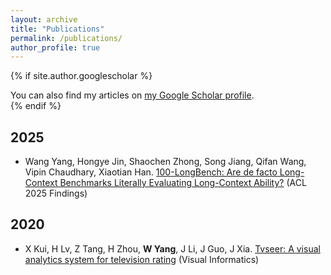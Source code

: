 ```yaml
---
layout: archive
title: "Publications"
permalink: /publications/
author_profile: true
---
```


{% if site.author.googlescholar %}
  <div class="wordwrap">You can also find my articles on <a href="{{site.author.googlescholar}}">my Google Scholar profile</a>.</div>
{% endif %}

2025
---
- Wang Yang, Hongye Jin, Shaochen Zhong, Song Jiang, Qifan Wang, Vipin Chaudhary, Xiaotian Han. [100-LongBench: Are de facto Long-Context Benchmarks Literally Evaluating Long-Context Ability?](https://arxiv.org/abs/2505.19293) (ACL 2025 Findings)

2020
---
- X Kui, H Lv, Z Tang, H Zhou, **W Yang**, J Li, J Guo, J Xia. [Tvseer: A visual analytics system for television rating](https://www.sciencedirect.com/science/article/pii/S2468502X20300279) (Visual Informatics)

<!-- {% include base_path %}

{% for post in site.publications reversed %}
  {% include archive-single.html %}
{% endfor %} -->
